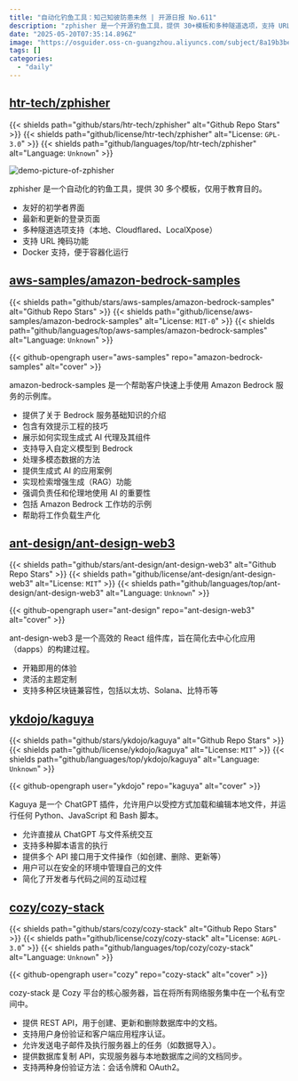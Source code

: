 ```yaml
---
title: "自动化钓鱼工具：知己知彼防患未然 | 开源日报 No.611"
description: "zphisher 是一个开源钓鱼工具，提供 30+模板和多种隧道选项，支持 URL 掩码和 Docker 容器化，仅用于教育目的。"
date: "2025-05-20T07:35:14.896Z"
image: "https://osguider.oss-cn-guangzhou.aliyuncs.com/subject/8a19b3be39b101212117ffefdd8027ad.png"
tags: []
categories:
  - "daily"
---
```


## [htr-tech/zphisher](https://github.com/htr-tech/zphisher)

{{< shields path="github/stars/htr-tech/zphisher" alt="Github Repo Stars" >}} {{< shields path="github/license/htr-tech/zphisher" alt="License: `GPL-3.0`" >}} {{< shields path="github/languages/top/htr-tech/zphisher" alt="Language: `Unknown`" >}}

![demo-picture-of-zphisher](https://static.osguider.com/subject/github/htr-tech/zphisher/f0f2279f4d3d320db7211b9867805bb5.gif)

zphisher 是一个自动化的钓鱼工具，提供 30 多个模板，仅用于教育目的。

- 友好的初学者界面
- 最新和更新的登录页面
- 多种隧道选项支持（本地、Cloudflared、LocalXpose）
- 支持 URL 掩码功能
- Docker 支持，便于容器化运行
  
## [aws-samples/amazon-bedrock-samples](https://github.com/aws-samples/amazon-bedrock-samples)

{{< shields path="github/stars/aws-samples/amazon-bedrock-samples" alt="Github Repo Stars" >}} {{< shields path="github/license/aws-samples/amazon-bedrock-samples" alt="License: `MIT-0`" >}} {{< shields path="github/languages/top/aws-samples/amazon-bedrock-samples" alt="Language: `Unknown`" >}}

{{< github-opengraph user="aws-samples" repo="amazon-bedrock-samples" alt="cover" >}}

amazon-bedrock-samples 是一个帮助客户快速上手使用 Amazon Bedrock 服务的示例库。

- 提供了关于 Bedrock 服务基础知识的介绍
- 包含有效提示工程的技巧
- 展示如何实现生成式 AI 代理及其组件
- 支持导入自定义模型到 Bedrock
- 处理多模态数据的方法
- 提供生成式 AI 的应用案例
- 实现检索增强生成（RAG）功能
- 强调负责任和伦理地使用 AI 的重要性
- 包括 Amazon Bedrock 工作坊的示例
- 帮助将工作负载生产化
  
## [ant-design/ant-design-web3](https://github.com/ant-design/ant-design-web3)

{{< shields path="github/stars/ant-design/ant-design-web3" alt="Github Repo Stars" >}} {{< shields path="github/license/ant-design/ant-design-web3" alt="License: `MIT`" >}} {{< shields path="github/languages/top/ant-design/ant-design-web3" alt="Language: `Unknown`" >}}

{{< github-opengraph user="ant-design" repo="ant-design-web3" alt="cover" >}}

ant-design-web3 是一个高效的 React 组件库，旨在简化去中心化应用（dapps）的构建过程。

- 开箱即用的体验
- 灵活的主题定制
- 支持多种区块链兼容性，包括以太坊、Solana、比特币等
  
## [ykdojo/kaguya](https://github.com/ykdojo/kaguya)

{{< shields path="github/stars/ykdojo/kaguya" alt="Github Repo Stars" >}} {{< shields path="github/license/ykdojo/kaguya" alt="License: `MIT`" >}} {{< shields path="github/languages/top/ykdojo/kaguya" alt="Language: `Unknown`" >}}

{{< github-opengraph user="ykdojo" repo="kaguya" alt="cover" >}}

Kaguya 是一个 ChatGPT 插件，允许用户以受控方式加载和编辑本地文件，并运行任何 Python、JavaScript 和 Bash 脚本。

- 允许直接从 ChatGPT 与文件系统交互
- 支持多种脚本语言的执行
- 提供多个 API 接口用于文件操作（如创建、删除、更新等）
- 用户可以在安全的环境中管理自己的文件
- 简化了开发者与代码之间的互动过程
  
## [cozy/cozy-stack](https://github.com/cozy/cozy-stack)

{{< shields path="github/stars/cozy/cozy-stack" alt="Github Repo Stars" >}} {{< shields path="github/license/cozy/cozy-stack" alt="License: `AGPL-3.0`" >}} {{< shields path="github/languages/top/cozy/cozy-stack" alt="Language: `Unknown`" >}}

{{< github-opengraph user="cozy" repo="cozy-stack" alt="cover" >}}

cozy-stack 是 Cozy 平台的核心服务器，旨在将所有网络服务集中在一个私有空间中。

- 提供 REST API，用于创建、更新和删除数据库中的文档。
- 支持用户身份验证和客户端应用程序认证。
- 允许发送电子邮件及执行服务器上的任务（如数据导入）。
- 提供数据库复制 API，实现服务器与本地数据库之间的文档同步。
- 支持两种身份验证方法：会话令牌和 OAuth2。
  
